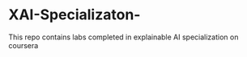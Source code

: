 # XAI-Specializaton-
This repo contains labs completed in explainable AI specialization on coursera
